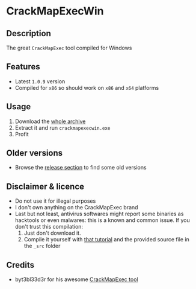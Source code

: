 CrackMapExecWin
=================

Description
-----------
The great `CrackMapExec` tool compiled for Windows

Features
--------
* Latest `1.0.9` version
* Compiled for `x86` so should work on `x86` and `x64` platforms
 

Usage
-----
1. Download the [whole archive](https://github.com/maaaaz/CrackMapExecWin/releases/download/v1.0.9.1/CrackMapExecWin_v1.0.9.1.zip)
2. Extract it and run `crackmapexecwin.exe`
3. Profit


Older versions
--------------
* Browse the [release section](https://github.com/maaaaz/CrackMapExecWin/releases) to find some old versions


Disclaimer & licence 
---------------------
* Do not use it for illegal purposes
* I don't own anything on the CrackMapExec brand
* Last but not least, antivirus softwares might report some binaries as hacktools or even malwares: this is a known and common issue. If you don't trust this compilation: 
  1. Just don't download it.
  2. Compile it yourself with [that tutorial](https://github.com/maaaaz/CrackMapExecWin/wiki/How-to-compile-CrackMapExec-for-Windows) and the provided source file in the `_src` folder

Credits
-------
* byt3bl33d3r for his awesome [CrackMapExec tool](https://github.com/byt3bl33d3r/CrackMapExec)